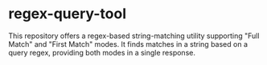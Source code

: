 # regex-query-tool
This repository offers a regex-based string-matching utility supporting "Full Match" and "First Match" modes. It finds matches in a string based on a query regex, providing both modes in a single response.
